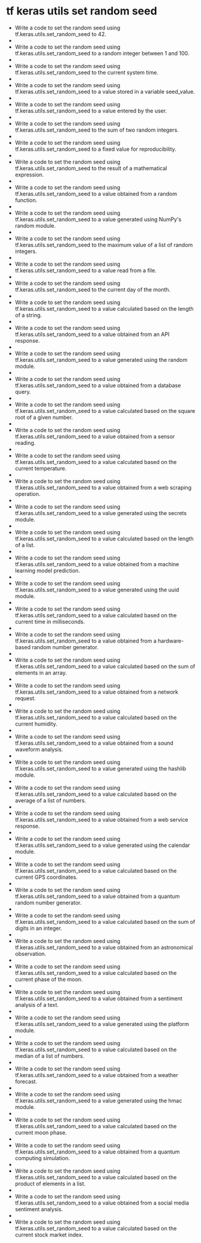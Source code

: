 # tf keras utils set random seed

- Write a code to set the random seed using tf.keras.utils.set_random_seed to 42.
- 
- Write a code to set the random seed using tf.keras.utils.set_random_seed to a random integer between 1 and 100.
- 
- Write a code to set the random seed using tf.keras.utils.set_random_seed to the current system time.
- 
- Write a code to set the random seed using tf.keras.utils.set_random_seed to a value stored in a variable seed_value.
- 
- Write a code to set the random seed using tf.keras.utils.set_random_seed to a value entered by the user.
- 
- Write a code to set the random seed using tf.keras.utils.set_random_seed to the sum of two random integers.
- 
- Write a code to set the random seed using tf.keras.utils.set_random_seed to a fixed value for reproducibility.
- 
- Write a code to set the random seed using tf.keras.utils.set_random_seed to the result of a mathematical expression.
- 
- Write a code to set the random seed using tf.keras.utils.set_random_seed to a value obtained from a random function.
- 
- Write a code to set the random seed using tf.keras.utils.set_random_seed to a value generated using NumPy's random module.
- 
- Write a code to set the random seed using tf.keras.utils.set_random_seed to the maximum value of a list of random integers.
- 
- Write a code to set the random seed using tf.keras.utils.set_random_seed to a value read from a file.
- 
- Write a code to set the random seed using tf.keras.utils.set_random_seed to the current day of the month.
- 
- Write a code to set the random seed using tf.keras.utils.set_random_seed to a value calculated based on the length of a string.
- 
- Write a code to set the random seed using tf.keras.utils.set_random_seed to a value obtained from an API response.
- 
- Write a code to set the random seed using tf.keras.utils.set_random_seed to a value generated using the random module.
- 
- Write a code to set the random seed using tf.keras.utils.set_random_seed to a value obtained from a database query.
- 
- Write a code to set the random seed using tf.keras.utils.set_random_seed to a value calculated based on the square root of a given number.
- 
- Write a code to set the random seed using tf.keras.utils.set_random_seed to a value obtained from a sensor reading.
- 
- Write a code to set the random seed using tf.keras.utils.set_random_seed to a value calculated based on the current temperature.
- 
- Write a code to set the random seed using tf.keras.utils.set_random_seed to a value obtained from a web scraping operation.
- 
- Write a code to set the random seed using tf.keras.utils.set_random_seed to a value generated using the secrets module.
- 
- Write a code to set the random seed using tf.keras.utils.set_random_seed to a value calculated based on the length of a list.
- 
- Write a code to set the random seed using tf.keras.utils.set_random_seed to a value obtained from a machine learning model prediction.
- 
- Write a code to set the random seed using tf.keras.utils.set_random_seed to a value generated using the uuid module.
- 
- Write a code to set the random seed using tf.keras.utils.set_random_seed to a value calculated based on the current time in milliseconds.
- 
- Write a code to set the random seed using tf.keras.utils.set_random_seed to a value obtained from a hardware-based random number generator.
- 
- Write a code to set the random seed using tf.keras.utils.set_random_seed to a value calculated based on the sum of elements in an array.
- 
- Write a code to set the random seed using tf.keras.utils.set_random_seed to a value obtained from a network request.
- 
- Write a code to set the random seed using tf.keras.utils.set_random_seed to a value calculated based on the current humidity.
- 
- Write a code to set the random seed using tf.keras.utils.set_random_seed to a value obtained from a sound waveform analysis.
- 
- Write a code to set the random seed using tf.keras.utils.set_random_seed to a value generated using the hashlib module.
- 
- Write a code to set the random seed using tf.keras.utils.set_random_seed to a value calculated based on the average of a list of numbers.
- 
- Write a code to set the random seed using tf.keras.utils.set_random_seed to a value obtained from a web service response.
- 
- Write a code to set the random seed using tf.keras.utils.set_random_seed to a value generated using the calendar module.
- 
- Write a code to set the random seed using tf.keras.utils.set_random_seed to a value calculated based on the current GPS coordinates.
- 
- Write a code to set the random seed using tf.keras.utils.set_random_seed to a value obtained from a quantum random number generator.
- 
- Write a code to set the random seed using tf.keras.utils.set_random_seed to a value calculated based on the sum of digits in an integer.
- 
- Write a code to set the random seed using tf.keras.utils.set_random_seed to a value obtained from an astronomical observation.
- 
- Write a code to set the random seed using tf.keras.utils.set_random_seed to a value calculated based on the current phase of the moon.
- 
- Write a code to set the random seed using tf.keras.utils.set_random_seed to a value obtained from a sentiment analysis of a text.
- 
- Write a code to set the random seed using tf.keras.utils.set_random_seed to a value generated using the platform module.
- 
- Write a code to set the random seed using tf.keras.utils.set_random_seed to a value calculated based on the median of a list of numbers.
- 
- Write a code to set the random seed using tf.keras.utils.set_random_seed to a value obtained from a weather forecast.
- 
- Write a code to set the random seed using tf.keras.utils.set_random_seed to a value generated using the hmac module.
- 
- Write a code to set the random seed using tf.keras.utils.set_random_seed to a value calculated based on the current moon phase.
- 
- Write a code to set the random seed using tf.keras.utils.set_random_seed to a value obtained from a quantum computing simulation.
- 
- Write a code to set the random seed using tf.keras.utils.set_random_seed to a value calculated based on the product of elements in a list.
- 
- Write a code to set the random seed using tf.keras.utils.set_random_seed to a value obtained from a social media sentiment analysis.
- 
- Write a code to set the random seed using tf.keras.utils.set_random_seed to a value calculated based on the current stock market index.